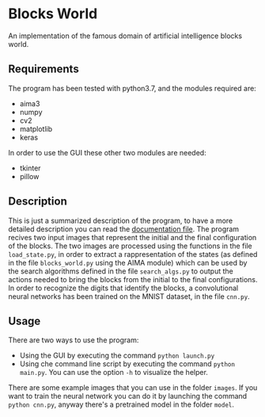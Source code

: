 # Blocks World
An implementation of the famous domain of artificial intelligence blocks world.

## Requirements
The program has been tested with python3.7, and the modules required are:
- aima3
- numpy
- cv2
- matplotlib
- keras

In order to use the GUI these other two modules are needed:
- tkinter 
- pillow

## Description
This is just a summarized description of the program, to have a more detailed description you can read the [documentation file](./Relazione/relazione.pdf).
The program recives two input images that represent the initial and the final configuration of the blocks. The two images are processed using the functions in the file `load_state.py`, in order to extract a rappresentation of the states  (as defined in the file `blocks_world.py` using the AIMA module) which can be used by the search algorithms defined in the file `search_algs.py` to output the actions needed to bring the blocks from the initial to the final configurations. In order to recognize the digits that identify the blocks, a convolutional neural networks has been trained on the MNIST dataset, in the file `cnn.py`.

## Usage
There are two ways to use the program:
 - Using the GUI by executing the command `python launch.py`
 - Using che command line script by executing the command `python main.py`. You can use the option `-h` to visualize the helper.

There are some example images that you can use in the folder `images`.
If you want to train the neural network you can do it by launching the command `python cnn.py`, anyway there's a pretrained model in the folder `model`.

